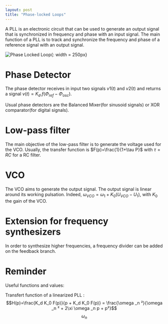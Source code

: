 ```yaml
---
layout: post
title: "Phase-locked Loops"
---
```



A PLL is an electronic circuit that can be used to generate an output signal that is synchronized in frequency and phase with an input signal.
The main function of a PLL is to track and synchronize the frequency and phase of a reference signal with an output signal.

![Phase Locked Loop]({{site.baseurl}}/assets/images/pll.svg "Analog phase locked loop"){: width = 250px}

Phase Detector
==============

The phase detector receives in input two signals $v1(t)$ and $v2(t)$ and returns a signal $v(t)=K_d.f(\Phi_{ref}-\Phi_{osc})$.

Usual phase detectors are the Balanced Mixer(for sinusoid signals) or XOR comparator(for digital signals).

Low-pass filter
===============

The main objective of the low-pass filter is to generate the voltage used for the VCO.
Usually, the transfer function is $F(p)=\frac{1}{1+\tau P}$ with $\tau = RC$ for a RC filter.

VCO
===

The VCO aims to generate the output signal. The output signal is linear around its working pulsation.
Indeed, $\omega_{VCO} = \omega_{1} + K_0(U_{VCO} - U_1)$, with $K_0$ the gain of the VCO.

Extension for frequency synthesizers
====================================

In order to synthesize higher frequencies, a frequency divider can be added on the feedback branch.

Reminder
====

Useful functions and values:

Transfert function of a linearized PLL :
$$H(p)=\frac{K_d K_0 F(p)}{p + K_d K_0 F(p)} = \frac{\omega _n ²}{\omega _n ² + 2\xi \omega _n p + p²}$$
$$\omega _n$$